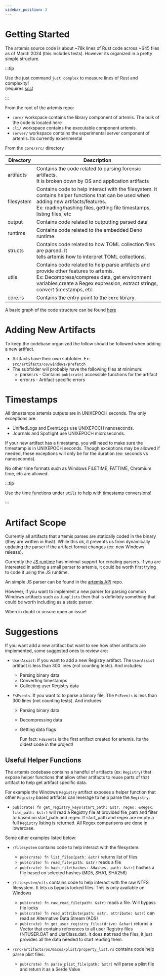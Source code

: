 ```yaml
---
sidebar_position: 2
---
```


# Getting Started

The artemis source code is about ~78k lines of Rust code across ~645 files as of
March 2024 (this includes tests). However its organized in a pretty simple
structure.

:::tip

Use the just command `just complex` to measure lines of Rust and complexity!\
(requires [scc](https://github.com/boyter/scc))

:::

From the root of the artemis repo:

- `core/` workspace contains the library component of artemis. The bulk of the
  code is located here
- `cli/` workspace contains the executable component artemis.
- `server/` workspace contains the experimental server component of artemis. Its
  currently experimental

From the `core/src/` directory

| Directory  | Description                                                                                                                                                                                                            |
| ---------- | ---------------------------------------------------------------------------------------------------------------------------------------------------------------------------------------------------------------------- |
| artifacts  | Contains the code related to parsing forensic artifacts.<br/> It is broken down by OS and application artifacts                                                                                                        |
| filesystem | Contains code to help interact with the filesystem. It contains helper functions that can be used when adding new artifacts/features. <br/>Ex: reading/hashing files, getting file timestamps, listing files, etc      |
| output     | Contains code related to outputting parsed data                                                                                                                                                                        |
| runtime    | Contains code related to the embedded Deno runtime                                                                                                                                                                     |
| structs    | Contains code related to how TOML collection files are parsed. It <br/> tells artemis how to interpret TOML collections.                                                                                               |
| utils      | Contains code related to help parse artifacts and provide other features to artemis. <br/> Ex: Decompress/compress data, get environment variables,create a Regex expression, extract strings, convert timestamps, etc |
| core.rs    | Contains the entry point to the `core` library.                                                                                                                                                                        |

A basic graph of the code structure can be found
[here](../../static/img/core.svg)

# Adding New Artifacts

To keep the codebase organized the follow should be followed when adding a new
artifact.

- Artifacts have their own subfolder. Ex: `src/artifacts/os/windows/prefetch`
- The subfolder will probably have the following files at minimum:
  - parser.rs - Contains `pub(crate)` accessible functions for the artifact
  - error.rs - Artifact specific errors

# Timestamps

All timestamps artemis outputs are in UNIXEPOCH seconds. The only exceptions
are:

- UnifiedLogs and EventLogs use UNIXEPOCH nanoseconds.
- Journals and Spotlight use UNIXEPOCH microseconds.

If your new artifact has a timestamp, you will need to make sure the timestamp
is in UNIXEPOCH seconds. Though exceptions may be allowed if needed, these
exceptions will only be for the duration (ex: seconds vs nanoseconds).

No other time formats such as Windows FILETIME, FATTIME, Chromium time, etc are
allowed.

:::tip

Use the time functions under `utils` to help with timestamp conversions!

:::

# Artifact Scope

Currently all artifacts that artemis parses are statically coded in the binary
(they are written in Rust). While this ok, it prevents us from dynamically
updating the parser if the artifact format changes (ex: new Windows release).

Currently the [JS runtime](../Intro/Scripting/deno.md) has minimal support for
creating parsers. If you are interested in adding a small parser to artemis, it
could be worth first trying to code it using the JS runtime.

An simple JS parser can be found in the
[artemis API](https://github.com/puffyCid/artemis-api/blob/main/src/images/icns.ts)
repo.

However, if you want to implement a new parser for parsing common Windows
artifacts such as `Jumplists` then that is definitely something that could be
worth including as a static parser.

When in doubt or unsure open an issue!

# Suggestions

If you want add a new artifact but want to see how other artifacts are
implemented, some suggested ones to review are:

- `UserAssist`: If you want to add a new Registry artifact. The `UserAssist`
  artifact is less than 300 lines (not counting tests). And includes:
  - Parsing binary data
  - Converting timestamps
  - Collecting user Registry data
- `FsEvents`: If you want to to parse a binary file. The `FsEvents` is less than
  300 lines (not counting tests). And includes:

  - Parsing binary data
  - Decompressing data
  - Getting data flags

    Fun fact: `FsEvents` is the first artifact created for artemis. Its the
    oldest code in the project!

## Useful Helper Functions

The artemis codebase contains a handful of artifacts (ex: `Registry`) that
expose helper functions that allow other artifacts to reuse parts of that
artifact to help get artifact specific data.

For example the Windows `Registry` artifact exposes a helper function that other
`Registry` based artifacts can leverage to help parse the `Registry`:

- `pub(crate) fn get_registry_keys(start_path: &str, regex: &Regex, file_path: &str)`
  will read a Registry file at provided file_path and filter to based on
  start_path and regex. If start_path and regex are empty a full `Registry`
  listing is returned. All Regex comparisons are done in lowercase.

Some other examples listed below:

- `/filesystem` contains code to help interact with the filesystem.

  - `pub(crate) fn list_files(path: &str)` returns list of files
  - `pub(crate) fn read_file(path: &str)` reads a file
  - `pub(crate) fn hash_file(hashes: &Hashes, path: &str)` hashes a file based
    on selected hashes (MD5, SHA1, SHA256)

- `/filesystem/ntfs` contains code to help interact with the raw NTFS filesystem.
  It lets us bypass locked files. This is only available on Windows

  - `pub(crate) fn raw_read_file(path: &str)` reads a file. Will bypass file
    locks
  - `pub(crate) fn read_attribute(path: &str, attribute: &str)` can read an
    Alternative Data Stream (ADS)
  - `pub(crate) fn get_user_registry_files(drive: &char)` returns a Vector that
    contains references to all user Registry files (NTUSER.DAT and
    UsrClass.dat). It does **not** read the files, it just provides all the data
    needed to start reading them.

- `/src/artifacts/os/macos/plist/property_list.rs` contains code help parse
  plist files.
  - `pub(crate) fn parse_plist_file(path: &str)` will parse a plist file and
    return it as a Serde Value

